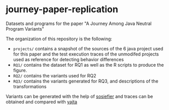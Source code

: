 # journey-paper-replication
Datasets and programs for the paper "A Journey Among Java Neutral Program Variants"

The organization of this repository is the following:
 * `projects/` contains a snapshot of the sources of the 6 java project used for this paper and the test execution traces of the unmodifed projects used as reference for detecting behavior differences
 * `RQ1/` contains the dataset for RQ1 as well as the R scripts to produce the figure.
 * `RQ2/` contains the variants used for RQ2
 * `RQ3/` contains the variants generated for RQ3, and descriptions of the transformations

Variants can be generated with the help of [sosiefier](https://github.com/DIVERSIFY-project/sosiefier/releases/tag/2.0.0) and traces can be obtained and compared with [yajta](https://github.com/castor-software/yajta/releases/tag/2.0.0)

